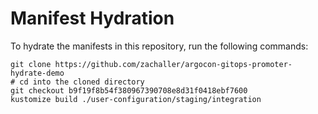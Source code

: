 # Manifest Hydration

To hydrate the manifests in this repository, run the following commands:

```shell
git clone https://github.com/zachaller/argocon-gitops-promoter-hydrate-demo
# cd into the cloned directory
git checkout b9f19f8b54f380967390708e8d31f0418ebf7600
kustomize build ./user-configuration/staging/integration
```
